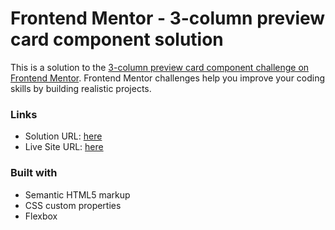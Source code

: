 # Frontend Mentor - 3-column preview card component solution

This is a solution to the [3-column preview card component challenge on Frontend Mentor](https://www.frontendmentor.io/challenges/3column-preview-card-component-pH92eAR2-). Frontend Mentor challenges help you improve your coding skills by building realistic projects.

### Links

- Solution URL:  [here](https://github.com/ahmedehab2/3-column-preview-card)
- Live Site URL: [here](https://ahmedehab2.github.io/3-column-preview-card/)

### Built with

- Semantic HTML5 markup
- CSS custom properties
- Flexbox
